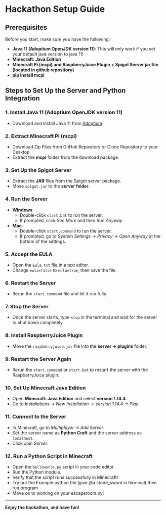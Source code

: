 # Hackathon Setup Guide

## Prerequisites

Before you start, make sure you have the following:

- **Java 11 (Adoptium OpenJDK version 11)**: This will only work if you set your default java version to java 11!
- **Minecraft: Java Edition**
- **Minecraft Pi (mcpi) and RaspberryJuice Plugin + Spigot Server jar file (located in github repository)**
- **pip install mcpi**

## Steps to Set Up the Server and Python Integration

### 1. Install Java 11 (Adoptium OpenJDK version 11)
- Download and install Java 11 from [Adoptium](https://adoptium.net/temurin/releases/?version=11/).

### 2. Extract Minecraft Pi (mcpi)
- Download Zip Files from GitHub Repository or Clone Repository to your Desktop
- Extract the **mcpi** folder from the download package.

### 3. Set Up the Spigot Server
- Extract the **JAR** files from the Spigot server package.
- Move `spigot.jar` to the **server folder**.

### 4. Run the Server
- **Windows**:
  - Double-click `start.bat` to run the server.
  - If prompted, click *See More* and then *Run Anyway*.
- **Mac**:
  - Double-click `start.command` to run the server.
  - If prompted, go to *System Settings → Privacy → Open Anyway* at the bottom of the settings.

### 5. Accept the EULA
- Open the `Eula.txt` file in a text editor.
- Change `eula=false` to `eula=true`, then save the file.

### 6. Restart the Server
- Rerun the `start.command` file and let it run fully.

### 7. Stop the Server
- Once the server starts, type `stop` in the terminal and wait for the server to shut down completely.

### 8. Install RaspberryJuice Plugin
- Move the `raspberryjuice.jar` file into the **server → plugins** folder.

### 9. Restart the Server Again
- Rerun the `start.command` or `start.bat` to restart the server with the RaspberryJuice plugin.

### 10. Set Up Minecraft Java Edition
- Open **Minecraft: Java Edition** and select **version 1.14.4**.
- Go to *Installations → New Installation → Version 1.14.4 → Play*.

### 11. Connect to the Server
- In Minecraft, go to *Multiplayer → Add Server*.
- Set the server name as **Python Craft** and the server address as `localhost`.
- Click *Join Server*.

### 12. Run a Python Script in Minecraft
- Open the `helloworld.py` script in your code editor.
- Run the Python module.
- Verify that the script runs successfully in Minecraft!
- Try out the Example python file (give @a stone_sword in terminal) then run program
- Move on to working on your escaperoom.py!

---

**Enjoy the hackathon, and have fun!**

